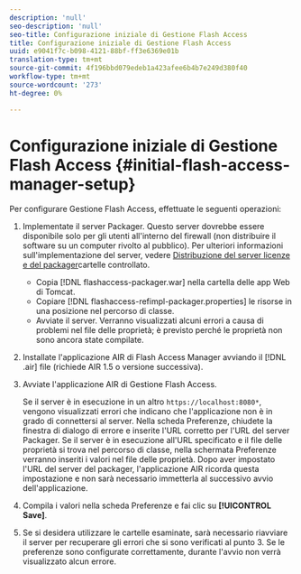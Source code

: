 ```yaml
---
description: 'null'
seo-description: 'null'
seo-title: Configurazione iniziale di Gestione Flash Access
title: Configurazione iniziale di Gestione Flash Access
uuid: e9041f7c-b098-4121-88bf-ff3e6369e01b
translation-type: tm+mt
source-git-commit: 4f196bbd079edeb1a423afee6b4b7e249d380f40
workflow-type: tm+mt
source-wordcount: '273'
ht-degree: 0%

---
```



# Configurazione iniziale di Gestione Flash Access {#initial-flash-access-manager-setup}

Per configurare Gestione Flash Access, effettuate le seguenti operazioni:

1. Implementate il server Packager. Questo server dovrebbe essere disponibile solo per gli utenti all&#39;interno del firewall (non distribuire il software su un computer rivolto al pubblico). Per ulteriori informazioni sull&#39;implementazione del server, vedere [Distribuzione del server licenze e del packager](../../aaxs-reference-implementations/deploying-license-server-and-wfp/deploying-license-server-wfp-overview.md)cartelle controllato.

   * Copia [!DNL flashaccess-packager.war] nella cartella delle app Web di Tomcat.
   * Copiare [!DNL flashaccess-refimpl-packager.properties] le risorse in una posizione nel percorso di classe.
   * Avviate il server. Verranno visualizzati alcuni errori a causa di problemi nel file delle proprietà; è previsto perché le proprietà non sono ancora state compilate.

1. Installate l&#39;applicazione AIR di Flash Access Manager avviando il [!DNL .air] file (richiede AIR 1.5 o versione successiva).
1. Avviate l&#39;applicazione AIR di Gestione Flash Access.

   Se il server è in esecuzione in un altro `https://localhost:8080*`, vengono visualizzati errori che indicano che l&#39;applicazione non è in grado di connettersi al server. Nella scheda Preferenze, chiudete la finestra di dialogo di errore e inserite l&#39;URL corretto per l&#39;URL del server Packager. Se il server è in esecuzione all&#39;URL specificato e il file delle proprietà si trova nel percorso di classe, nella schermata Preferenze verranno inseriti i valori nel file delle proprietà. Dopo aver impostato l&#39;URL del server del packager, l&#39;applicazione AIR ricorda questa impostazione e non sarà necessario immetterla al successivo avvio dell&#39;applicazione.
1. Compila i valori nella scheda Preferenze e fai clic su **[!UICONTROL Save]**.
1. Se si desidera utilizzare le cartelle esaminate, sarà necessario riavviare il server per recuperare gli errori che si sono verificati al punto 3. Se le preferenze sono configurate correttamente, durante l&#39;avvio non verrà visualizzato alcun errore.

